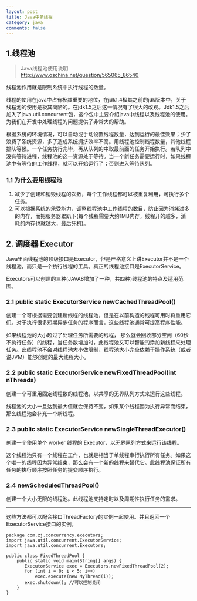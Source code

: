 ```yaml
---
layout: post
title: Java中多线程
category: java
comments: false
---
```

## 1.线程池
>Java线程池使用说明  
>http://www.oschina.net/question/565065_86540


线程池作用就是限制系统中执行线程的数量。

线程的使用在java中占有极其重要的地位，在jdk1.4极其之前的jdk版本中，关于线程池的使用是极其简陋的。在jdk1.5之后这一情况有了很大的改观。Jdk1.5之后加入了java.util.concurrent包，这个包中主要介绍java中线程以及线程池的使用。为我们在开发中处理线程的问题提供了非常大的帮助。

根据系统的环境情况，可以自动或手动设置线程数量，达到运行的最佳效果；少了浪费了系统资源，多了造成系统拥挤效率不高。用线程池控制线程数量，其他线程排队等候。一个任务执行完毕，再从队列的中取最前面的任务开始执行。若队列中没有等待进程，线程池的这一资源处于等待。当一个新任务需要运行时，如果线程池中有等待的工作线程，就可以开始运行了；否则进入等待队列。

### 1.1 为什么要用线程池  

1. 减少了创建和销毁线程的次数，每个工作线程都可以被重复利用，可执行多个任务。
2. 可以根据系统的承受能力，调整线程池中工作线程的数目，防止因为消耗过多的内存，而把服务器累趴下(每个线程需要大约1MB内存，线程开的越多，消耗的内存也就越大，最后死机)。

## 2. 调度器 Executor
Java里面线程池的顶级接口是Executor，但是严格意义上讲Executor并不是一个线程池，而只是一个执行线程的工具。真正的线程池接口是ExecutorService。

Executors可以创建的三种(JAVA8增加了一种，共四种)线程池的特点及适用范围。

### 2.1 public static ExecutorService newCachedThreadPool() 
创建一个可根据需要创建新线程的线程池，但是在以前构造的线程可用时将重用它们。对于执行很多短期异步任务的程序而言，这些线程池通常可提高程序性能。

如果线程池的大小超过了处理任务所需要的线程，
那么就会回收部分空闲（60秒不执行任务）的线程，当任务数增加时，此线程池又可以智能的添加新线程来处理任务。此线程池不会对线程池大小做限制，线程池大小完全依赖于操作系统（或者说JVM）能够创建的最大线程大小。

### 2.2 public static ExecutorService newFixedThreadPool(int nThreads)
创建一个可重用固定线程数的线程池，以共享的无界队列方式来运行这些线程。

线程池的大小一旦达到最大值就会保持不变，如果某个线程因为执行异常而结束，那么线程池会补充一个新线程。

### 2.3 public static ExecutorService newSingleThreadExecutor()
创建一个使用单个 worker 线程的 Executor，以无界队列方式来运行该线程。

这个线程池只有一个线程在工作，也就是相当于单线程串行执行所有任务。如果这个唯一的线程因为异常结束，那么会有一个新的线程来替代它。此线程池保证所有任务的执行顺序按照任务的提交顺序执行。

### 2.4 newScheduledThreadPool()
创建一个大小无限的线程池。此线程池支持定时以及周期性执行任务的需求。

-----
这些方法都可以配合接口ThreadFactory的实例一起使用。并且返回一个ExecutorService接口的实例。

```
package com.zj.concurrency.executors;
import java.util.concurrent.ExecutorService;
import java.util.concurrent.Executors;
 
public class FixedThreadPool {
    public static void main(String[] args) {
       ExecutorService exec = Executors.newFixedThreadPool(2);
       for (int i = 0; i < 5; i++)
           exec.execute(new MyThread(i));
       exec.shutdown(); //可以控制关闭
    }
}
```


